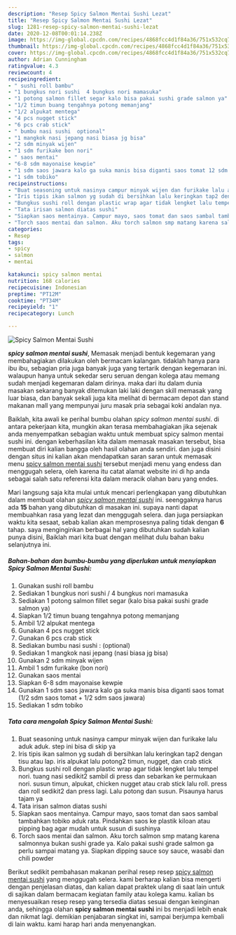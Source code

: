 ```yaml
---
description: "Resep Spicy Salmon Mentai Sushi Lezat"
title: "Resep Spicy Salmon Mentai Sushi Lezat"
slug: 1281-resep-spicy-salmon-mentai-sushi-lezat
date: 2020-12-08T00:01:14.238Z
image: https://img-global.cpcdn.com/recipes/4868fcc4d1f84a36/751x532cq70/spicy-salmon-mentai-sushi-foto-resep-utama.jpg
thumbnail: https://img-global.cpcdn.com/recipes/4868fcc4d1f84a36/751x532cq70/spicy-salmon-mentai-sushi-foto-resep-utama.jpg
cover: https://img-global.cpcdn.com/recipes/4868fcc4d1f84a36/751x532cq70/spicy-salmon-mentai-sushi-foto-resep-utama.jpg
author: Adrian Cunningham
ratingvalue: 4.3
reviewcount: 4
recipeingredient:
- " sushi roll bambu"
- "1 bungkus nori sushi  4 bungkus nori mamasuka"
- "1 potong salmon fillet segar kalo bisa pakai sushi grade salmon ya"
- "1/2 timun buang tengahnya potong memanjang"
- "1/2 alpukat mentega"
- "4 pcs nugget stick"
- "6 pcs crab stick"
- " bumbu nasi sushi  optional"
- "1 mangkok nasi jepang nasi biasa jg bisa"
- "2 sdm minyak wijen"
- "1 sdm furikake bon nori"
- " saos mentai"
- "6-8 sdm mayonaise kewpie"
- "1 sdm saos jawara kalo ga suka manis bisa diganti saos tomat 12 sdm saos tomat  12 sdm saos jawara"
- "1 sdm tobiko"
recipeinstructions:
- "Buat seasoning untuk nasinya campur minyak wijen dan furikake lalu aduk aduk. step ini bisa di skip ya"
- "Iris tipis ikan salmon yg sudah di bersihkan lalu keringkan tap2 dengan tisu atau lap. iris alpukat lalu potong2 timun, nugget, dan crab stick"
- "Bungkus sushi roll dengan plastic wrap agar tidak lengket lalu tempel nori. tuang nasi sedikit2 sambil di press dan sebarkan ke permukaan nori. susun timun, alpukat, chicken nugget atau crab stick lalu roll. press dan roll sedikit2 dan press lagi. Lalu potong dan susun. Pisaunya harus tajam ya"
- "Tata irisan salmon diatas sushi"
- "Siapkan saos mentainya. Campur mayo, saos tomat dan saos sambal tambahkan tobiko aduk rata. Pindahkan saos ke plastik kiloan atau pipping bag agar mudah untuk susun di sushinya"
- "Torch saos mentai dan salmon. Aku torch salmon smp matang karena salmonnya bukan sushi grade ya. Kalo pakai sushi grade salmon ga perlu sampai matang ya. Siapkan dipping sauce soy sauce, wasabi dan chili powder"
categories:
- Resep
tags:
- spicy
- salmon
- mentai

katakunci: spicy salmon mentai 
nutrition: 168 calories
recipecuisine: Indonesian
preptime: "PT12M"
cooktime: "PT34M"
recipeyield: "1"
recipecategory: Lunch

---
```



![Spicy Salmon Mentai Sushi](https://img-global.cpcdn.com/recipes/4868fcc4d1f84a36/751x532cq70/spicy-salmon-mentai-sushi-foto-resep-utama.jpg)

<b><i>spicy salmon mentai sushi</i></b>, Memasak menjadi bentuk kegemaran yang membahagiakan dilakukan oleh bermacam kalangan. tidaklah hanya para ibu ibu, sebagian pria juga banyak juga yang tertarik dengan kegemaran ini. walaupun hanya untuk sekedar seru seruan dengan kolega atau memang sudah menjadi kegemaran dalam dirinya. maka dari itu dalam dunia masakan sekarang banyak ditemukan laki laki dengan skill memasak yang luar biasa, dan banyak sekali juga kita melihat di bermacam depot dan stand makanan mall yang mempunyai juru masak pria sebagai koki andalan nya.

Baiklah, kita awali ke perihal bumbu olahan <i>spicy salmon mentai sushi</i>. di antara pekerjaan kita, mungkin akan terasa membahagiakan jika sejenak anda menyempatkan sebagian waktu untuk membuat spicy salmon mentai sushi ini. dengan keberhasilan kita dalam memasak masakan tersebut, bisa membuat diri kalian bangga oleh hasil olahan anda sendiri. dan juga disini dengan situs ini kalian akan mendapatkan saran saran untuk memasak menu <u>spicy salmon mentai sushi</u> tersebut menjadi menu yang endess dan menggugah selera, oleh karena itu catat alamat website ini di hp anda sebagai salah satu referensi kita dalam meracik olahan baru yang endes.




Mari langsung saja kita mulai untuk mencari perlengkapan yang dibutuhkan dalam membuat olahan <u><i>spicy salmon mentai sushi</i></u> ini. seenggaknya harus ada <b>15</b> bahan yang dibutuhkan di masakan ini. supaya nanti dapat membuahkan rasa yang lezat dan menggugah selera. dan juga persiapkan waktu kita sesaat, sebab kalian akan memprosesnya paling tidak dengan <b>6</b> tahap. saya menginginkan berbagai hal yang dibutuhkan sudah kalian punya disini, Baiklah mari kita buat dengan melihat dulu bahan baku selanjutnya ini.

<!--inarticleads1-->

##### Bahan-bahan dan bumbu-bumbu yang diperlukan untuk menyiapkan Spicy Salmon Mentai Sushi:

1. Gunakan  sushi roll bambu
1. Sediakan 1 bungkus nori sushi / 4 bungkus nori mamasuka
1. Sediakan 1 potong salmon fillet segar (kalo bisa pakai sushi grade salmon ya)
1. Siapkan 1/2 timun buang tengahnya potong memanjang
1. Ambil 1/2 alpukat mentega
1. Gunakan 4 pcs nugget stick
1. Gunakan 6 pcs crab stick
1. Sediakan  bumbu nasi sushi : (optional)
1. Sediakan 1 mangkok nasi jepang (nasi biasa jg bisa)
1. Gunakan 2 sdm minyak wijen
1. Ambil 1 sdm furikake (bon nori)
1. Gunakan  saos mentai
1. Siapkan 6-8 sdm mayonaise kewpie
1. Gunakan 1 sdm saos jawara kalo ga suka manis bisa diganti saos tomat (1/2 sdm saos tomat + 1/2 sdm saos jawara)
1. Sediakan 1 sdm tobiko




<!--inarticleads2-->

##### Tata cara mengolah Spicy Salmon Mentai Sushi:

1. Buat seasoning untuk nasinya campur minyak wijen dan furikake lalu aduk aduk. step ini bisa di skip ya
1. Iris tipis ikan salmon yg sudah di bersihkan lalu keringkan tap2 dengan tisu atau lap. iris alpukat lalu potong2 timun, nugget, dan crab stick
1. Bungkus sushi roll dengan plastic wrap agar tidak lengket lalu tempel nori. tuang nasi sedikit2 sambil di press dan sebarkan ke permukaan nori. susun timun, alpukat, chicken nugget atau crab stick lalu roll. press dan roll sedikit2 dan press lagi. Lalu potong dan susun. Pisaunya harus tajam ya
1. Tata irisan salmon diatas sushi
1. Siapkan saos mentainya. Campur mayo, saos tomat dan saos sambal tambahkan tobiko aduk rata. Pindahkan saos ke plastik kiloan atau pipping bag agar mudah untuk susun di sushinya
1. Torch saos mentai dan salmon. Aku torch salmon smp matang karena salmonnya bukan sushi grade ya. Kalo pakai sushi grade salmon ga perlu sampai matang ya. Siapkan dipping sauce soy sauce, wasabi dan chili powder




Berikut sedikit pembahasan makanan perihal resep resep <u>spicy salmon mentai sushi</u> yang menggugah selera. kami berharap kalian bisa mengerti dengan penjelasan diatas, dan kalian dapat praktek ulang di saat lain untuk di sajikan dalam bermacam kegiatan family atau kolega kamu. kalian bs menyesuaikan resep resep yang tersedia diatas sesuai dengan keinginan anda, sehingga olahan <b>spicy salmon mentai sushi</b> ini bs menjadi lebih enak dan nikmat lagi. demikian penjabaran singkat ini, sampai berjumpa kembali di lain waktu. kami harap hari anda menyenangkan.
